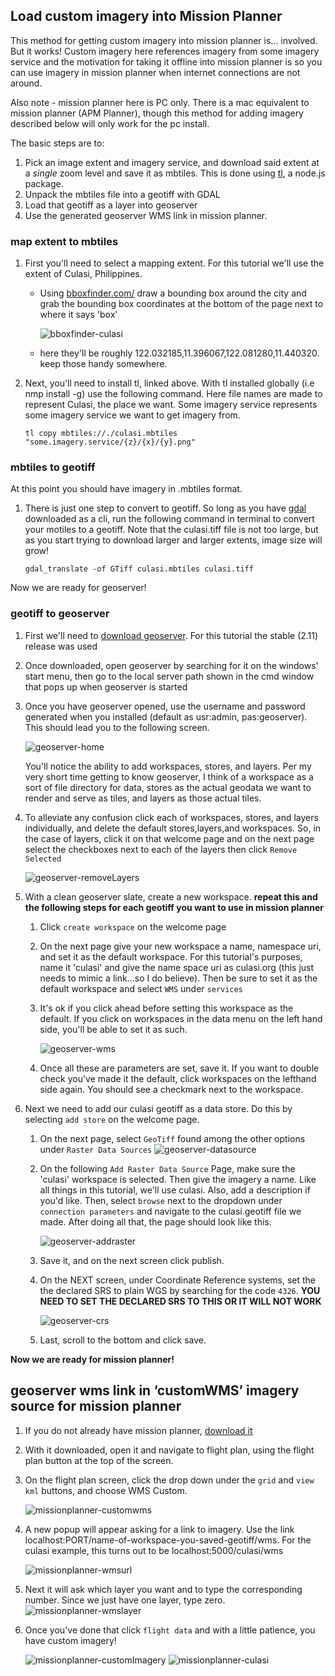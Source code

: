 ## Load custom imagery into Mission Planner

This method for getting custom imagery into mission planner is... involved. But it works! Custom imagery here references imagery from some imagery service and the motivation for taking it offline into mission planner is so you can use imagery in mission planner when internet connections are not around.

Also note - mission planner here is PC only. There is a mac equivalent to mission planner (APM Planner), though this method for adding imagery described below will only work for the pc install.

The basic steps are to:

1. Pick an image extent and imagery service, and download said extent at a *single* zoom level and save it as mbtiles. This is done using [tl](https://github.com/mojodna/tl), a node.js package.
2. Unpack the mbtiles file into a geotiff with GDAL
3. Load that geotiff as a layer into geoserver
4. Use the generated geoserver WMS link in mission planner.

### map extent to mbtiles

1. First you'll need to select a mapping extent. For this tutorial we'll use the extent of Culasi, Philippines. 
	- Using [bboxfinder.com/](http://bboxfinder.com/) draw a bounding box around the city and grab the bounding box coordinates at the bottom of the page next to where it says 'box' 
	
		![bboxfinder-culasi](https://arcmaps.s3.amazonaws.com/share/blog-pictures/bboxfinder-culasi.png)

	- here they'll be roughly 122.032185,11.396067,122.081280,11.440320. keep those handy somewhere.
		
2. Next, you'll need to install tl, linked above. With tl installed globally (i.e nmp install -g) use the following command. Here file names are made to represent Culasi, the place we want. Some imagery service represents some imagery service we want to get imagery from.

	```
	tl copy mbtiles://./culasi.mbtiles "some.imagery.service/{z}/{x}/{y}.png"
	
	``` 


### mbtiles to geotiff

At this point you should have imagery in  .mbtiles format.

1. There is just one step to convert to geotiff. So long as you have [gdal](http://www.gdal.org/) downloaded as a cli, run the following command in terminal to convert your motiles to a geotiff. Note that the culasi.tiff file is not too large, but as you start trying to download larger and larger extents, image size will grow!

	```
	gdal_translate -of GTiff culasi.mbtiles culasi.tiff

	``` 
	
Now we are ready for geoserver!

### geotiff to geoserver

1. First we'll need to [download geoserver](http://geoserver.org/download/). For this tutorial the stable (2.11) release was used
2. Once downloaded, open geoserver by searching for it on the windows' start menu, then go to the local server path shown in the cmd window that pops up when geoserver is started
3. Once you have geoserver opened, use the username and password generated when you installed (default as usr:admin, pas:geoserver). This should lead you to the following screen.
	
	![geoserver-home](https://arcmaps.s3.amazonaws.com/share/blog-pictures/geoserver-home.png)
	
	You'll notice the ability to add workspaces, stores, and layers. Per my very short time getting to know geoserver, I think of a workspace as a sort of file directory for data, stores as the actual geodata we want to render and serve as tiles, and layers as those actual tiles. 
	
4. To alleviate any confusion click each of workspaces, stores, and layers individually, and delete the default stores,layers,and workspaces. So, in the case of layers, click it on that welcome page and on the next page select the checkboxes next to each of the layers then click ```Remove Selected```

	![geoserver-removeLayers](https://arcmaps.s3.amazonaws.com/share/blog-pictures/geoserver-removeLayers.png)
	
5. With a clean geoserver slate, create a new workspace. **repeat this and the following steps for each geotiff you want to use in mission planner**
	1. Click ```create workspace``` on the welcome page
	2. On the next page give your new workspace a name, namespace uri, and set it as the default workspace. For this tutorial's purposes, name it 'culasi' and give the name space uri as culasi.org (this just needs to mimic a link...so I do believe). Then be sure to set it as the default workspace and select ```WMS``` under ```services```
	3. It's ok if you click ahead before setting this workspace as the default. If you click on workspaces in the data menu on the left hand side, you'll be able to set it as such.

		![geoserver-wms](https://arcmaps.s3.amazonaws.com/share/blog-pictures/geoserver-wms.png)

	5. Once all these are parameters are set, save it. If you want to double check you've made it the default, click workspaces on the lefthand side again. You should see a checkmark next to the workspace. 
	
6. Next we need to add our culasi geotiff as a data store. Do this by selecting ```add store``` on the welcome page.
	
	1. On the next page, select ```GeoTiff``` found among the other options under ```Raster Data Sources```
		![geoserver-datasource](https://arcmaps.s3.amazonaws.com/share/blog-pictures/geoserver-datasource.png)
	
	2. On the following ```Add Raster Data Source``` Page, make sure the 'culasi' workspace is selected. Then give the imagery a name. Like all things in this tutorial, we'll use culasi. Also, add a description if you'd like. Then, select ```browse``` next to the dropdown under ```connection parameters``` and navigate to the culasi.geotiff file we made. After doing all that, the page should look like this.

	
		![geoserver-addraster](https://arcmaps.s3.amazonaws.com/share/blog-pictures/geoserver-addraster.png)
	
	3. Save it, and on the next screen click publish.
	4. On the NEXT screen, under Coordinate Reference systems, set the the declared SRS to plain WGS by searching for the code ```4326```. **YOU NEED TO SET THE DECLARED SRS TO THIS OR IT WILL NOT WORK**
	
		![geoserver-crs](https://arcmaps.s3.amazonaws.com/share/blog-pictures/geoserver-crs.png)
		
	5. Last, scroll to the bottom and click save.
	
**Now we are ready for mission planner!**

## geoserver wms link in ‘customWMS’ imagery source for mission planner

1. If you do not already have mission planner, [download it](http://ardupilot.org/planner/docs/common-install-mission-planner.html)
2. With it downloaded, open it and navigate to flight plan, using the flight plan button at the top of the screen.
3. On the flight plan screen, click the drop down under the ```grid``` and ```view kml``` buttons, and choose WMS Custom.
 
	![missionplanner-customwms](https://arcmaps.s3.amazonaws.com/share/blog-pictures/missionplanner-customwms.PNG)
	
4. A new popup will appear asking for a link to imagery. Use the link localhost:PORT/name-of-workspace-you-saved-geotiff/wms. For the culasi example, this turns out to be localhost:5000/culasi/wms

	![missionplanner-wmsurl](https://arcmaps.s3.amazonaws.com/share/blog-pictures/missionplanner-wmsurl.PNG)

5. Next it will ask which layer you want and to type the corresponding number. Since we just have one layer, type zero.
	![missionplanner-wmslayer](https://arcmaps.s3.amazonaws.com/share/blog-pictures/missionplanner-wmslayer.PNG)

6. Once you've done that click ```flight data``` and with a little patience, you have custom imagery!

	![missionplanner-customImagery](https://arcmaps.s3.amazonaws.com/share/blog-pictures/missionplanner-customImagery.PNG)
	![missionplanner-culasi](https://arcmaps.s3.amazonaws.com/share/blog-pictures/missionplanner-culasi.jpg)

